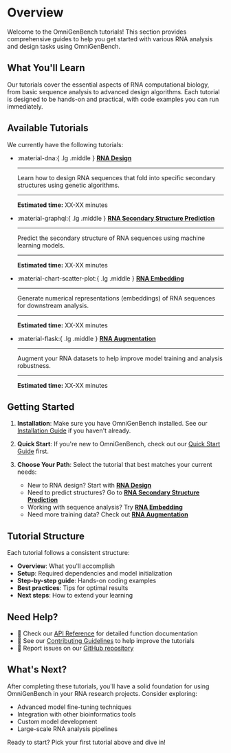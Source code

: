 # Overview

Welcome to the OmniGenBench tutorials! This section provides comprehensive guides to help you get started with various RNA analysis and design tasks using OmniGenBench.

## What You'll Learn

Our tutorials cover the essential aspects of RNA computational biology, from basic sequence analysis to advanced design algorithms. Each tutorial is designed to be hands-on and practical, with code examples you can run immediately.

## Available Tutorials

We currently have the following tutorials:


<div class="grid cards" markdown>

-   :material-dna:{ .lg .middle } [__RNA Design__](rna-design.md)

    ---

    Learn how to design RNA sequences that fold into specific secondary structures using genetic algorithms.

    ---

    **Estimated time:** XX-XX minutes

-   :material-graphql:{ .lg .middle } [__RNA Secondary Structure Prediction__](rna-secondary-structure-prediction.md)

    ---

    Predict the secondary structure of RNA sequences using machine learning models.

    ---

    **Estimated time:** XX-XX minutes

-   :material-chart-scatter-plot:{ .lg .middle } [__RNA Embedding__](RNA-embedding.md)

    ---

    Generate numerical representations (embeddings) of RNA sequences for downstream analysis.

    ---

    **Estimated time:** XX-XX minutes

-   :material-flask:{ .lg .middle } [__RNA Augmentation__](rna-augmentation.md)

    ---

    Augment your RNA datasets to help improve model training and analysis robustness.

    ---

    **Estimated time:** XX-XX minutes

</div>



## Getting Started

1. **Installation**: Make sure you have OmniGenBench installed. See our [Installation Guide](../getting-started/installation.md) if you haven't already.

2. **Quick Start**: If you're new to OmniGenBench, check out our [Quick Start Guide](../getting-started/basic-introduction.md) first.

3. **Choose Your Path**: Select the tutorial that best matches your current needs:
   - New to RNA design? Start with [**RNA Design**](rna-design.md)
   - Need to predict structures? Go to [**RNA Secondary Structure Prediction**](rna-secondary-structure-prediction.md)
   - Working with sequence analysis? Try [**RNA Embedding**](RNA-embedding.md)
   - Need more training data? Check out [**RNA Augmentation**](rna-augmentation.md)

## Tutorial Structure

Each tutorial follows a consistent structure:

- **Overview**: What you'll accomplish
- **Setup**: Required dependencies and model initialization
- **Step-by-step guide**: Hands-on coding examples
- **Best practices**: Tips for optimal results
- **Next steps**: How to extend your learning

## Need Help?

- :book: Check our [API Reference](../api/overview.md) for detailed function documentation
- :handshake: See our [Contributing Guidelines](../contributing/guidelines.md) to help improve the tutorials
- :bug: Report issues on our [GitHub repository](https://github.com/COLA-Laboratory/OmniGenBench)

## What's Next?

After completing these tutorials, you'll have a solid foundation for using OmniGenBench in your RNA research projects. Consider exploring:

- Advanced model fine-tuning techniques
- Integration with other bioinformatics tools
- Custom model development
- Large-scale RNA analysis pipelines

Ready to start? Pick your first tutorial above and dive in!
